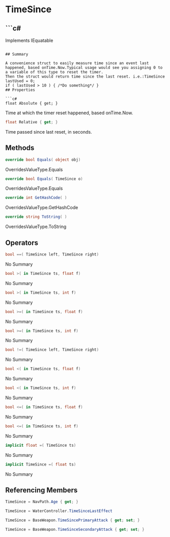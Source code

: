# TimeSince

## ```c#
Implements IEquatable<TimeSince>
```

## Summary

A convenience struct to easily measure time since an event last happened, based onTime.Now.Typical usage would see you assigning 0 to a variable of this type to reset the timer.
Then the struct would return time since the last reset. i.e.:TimeSince lastUsed = 0;
if ( lastUsed > 10 ) { /*Do something*/ }
## Properties

```c#
float Absolute { get; } 
```
Time at which the timer reset happened, based onTime.Now.
```c#
float Relative { get; } 
```
Time passed since last reset, in seconds.
## Methods

```c#
override bool Equals( object obj) 
```
OverridesValueType.Equals
```c#
override bool Equals( TimeSince o) 
```
OverridesValueType.Equals
```c#
override int GetHashCode( ) 
```
OverridesValueType.GetHashCode
```c#
override string ToString( ) 
```
OverridesValueType.ToString
## Operators

```c#
bool ==( TimeSince left, TimeSince right) 
```
No Summary
```c#
bool >( in TimeSince ts, float f) 
```
No Summary
```c#
bool >( in TimeSince ts, int f) 
```
No Summary
```c#
bool >=( in TimeSince ts, float f) 
```
No Summary
```c#
bool >=( in TimeSince ts, int f) 
```
No Summary
```c#
bool !=( TimeSince left, TimeSince right) 
```
No Summary
```c#
bool <( in TimeSince ts, float f) 
```
No Summary
```c#
bool <( in TimeSince ts, int f) 
```
No Summary
```c#
bool <=( in TimeSince ts, float f) 
```
No Summary
```c#
bool <=( in TimeSince ts, int f) 
```
No Summary
```c#
implicit float =( TimeSince ts) 
```
No Summary
```c#
implicit TimeSince =( float ts) 
```
No Summary
## Referencing Members

```c#
TimeSince = NavPath.Age { get; } 
```
```c#
TimeSince = WaterController.TimeSinceLastEffect
```
```c#
TimeSince = BaseWeapon.TimeSincePrimaryAttack { get; set; } 
```
```c#
TimeSince = BaseWeapon.TimeSinceSecondaryAttack { get; set; } 
```
